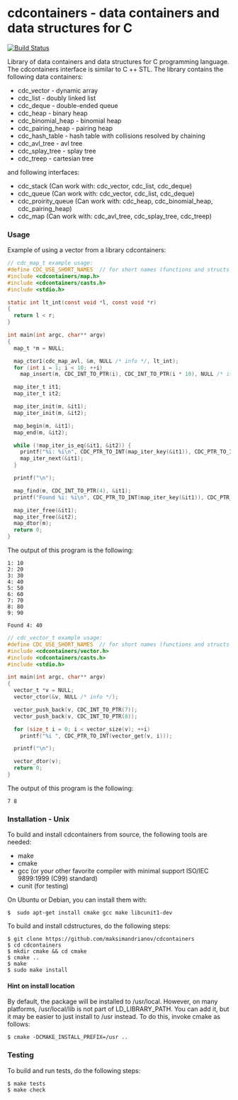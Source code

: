 # cdcontainers - data containers and data structures for C

[![Build Status](https://travis-ci.org/maksimandrianov/cdcontainers.svg?branch=master)](https://travis-ci.org/maksimandrianov/cdcontainers)

Library of data containers and data structures for C programming language. The cdcontainers interface is similar to C ++ STL.
The library contains the following data containers:
* cdc_vector - dynamic array
* cdc_list - doubly linked list
* cdc_deque - double-ended queue
* cdc_heap - binary heap
* cdc_binomial_heap - binomial heap 
* cdc_pairing_heap - pairing heap 
* cdc_hash_table - hash table with collisions resolved by chaining
* cdc_avl_tree - avl tree
* cdc_splay_tree - splay tree
* cdc_treep - сartesian tree

and following interfaces:
* cdc_stack (Can work with: cdc_vector, cdc_list, cdc_deque)
* cdc_queue (Can work with: cdc_vector, cdc_list, cdc_deque)
* cdc_proirity_queue (Can work with: cdc_heap, cdc_binomial_heap, cdc_pairing_heap)
* cdc_map (Can work with: cdc_avl_tree, cdc_splay_tree, cdc_treep)

### Usage

Example of using a vector from a library cdcontainers:

```c
// cdc_map_t example usage:
#define CDC_USE_SHORT_NAMES  // for short names (functions and structs without prefix cdc_*)
#include <cdcontainers/map.h>
#include <cdcontainers/casts.h>
#include <stdio.h>

static int lt_int(const void *l, const void *r)
{
  return l < r;
}

int main(int argc, char** argv)
{
  map_t *m = NULL;

  map_ctor1(cdc_map_avl, &m, NULL /* info */, lt_int);
  for (int i = 1; i < 10; ++i)
    map_insert(m, CDC_INT_TO_PTR(i), CDC_INT_TO_PTR(i * 10), NULL /* it */, NULL /* inserted */);

  map_iter_t it1;
  map_iter_t it2;

  map_iter_init(m, &it1);
  map_iter_init(m, &it2);

  map_begin(m, &it1);
  map_end(m, &it2);

  while (!map_iter_is_eq(&it1, &it2)) {
    printf("%i: %i\n", CDC_PTR_TO_INT(map_iter_key(&it1)), CDC_PTR_TO_INT(map_iter_value(&it1)));
    map_iter_next(&it1);
  }

  printf("\n");

  map_find(m, CDC_INT_TO_PTR(4), &it1);
  printf("Found %i: %i\n", CDC_PTR_TO_INT(map_iter_key(&it1)), CDC_PTR_TO_INT(map_iter_value(&it1)));

  map_iter_free(&it1);
  map_iter_free(&it2);
  map_dtor(m);
  return 0;
}
```
The output of this program is the following:
```
1: 10
2: 20
3: 30
4: 40
5: 50
6: 60
7: 70
8: 80
9: 90

Found 4: 40
```

```c
// cdc_vector_t example usage:
#define CDC_USE_SHORT_NAMES  // for short names (functions and structs without prefix cdc_*)
#include <cdcontainers/vector.h>
#include <cdcontainers/casts.h>
#include <stdio.h>

int main(int argc, char** argv)
{
  vector_t *v = NULL;
  vector_ctor(&v, NULL /* info */);

  vector_push_back(v, CDC_INT_TO_PTR(7));
  vector_push_back(v, CDC_INT_TO_PTR(8));

  for (size_t i = 0; i < vector_size(v); ++i)
    printf("%i ", CDC_PTR_TO_INT(vector_get(v, i)));

  printf("\n");

  vector_dtor(v);
  return 0;
}
```

The output of this program is the following:
```
7 8
```

### Installation - Unix

To build and install cdcontainers from source, the following tools are needed:
* make
* cmake
* gcc (or your other favorite compiler with minimal support ISO/IEC 9899:1999 (C99) standard)
* cunit (for testing)

On Ubuntu or Debian, you can install them with:

    $  sudo apt-get install cmake gcc make libcunit1-dev

To build and install cdstructures, do the following steps:

    $ git clone https://github.com/maksimandrianov/cdcontainers
    $ cd cdcontainers
    $ mkdir cmake && cd cmake
    $ cmake ..
    $ make
    $ sudo make install

#### Hint on install location

By default, the package will be installed to /usr/local. However, on many platforms, /usr/local/lib is not part of LD_LIBRARY_PATH. You can add it, but it may be easier to just install to /usr instead. To do this, invoke cmake as follows:

    $ cmake -DCMAKE_INSTALL_PREFIX=/usr ..

### Testing

To build and run tests, do the following steps:

    $ make tests
    $ make check


